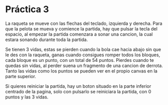  # Práctica 3

La raqueta se mueve con las flechas del teclado, izquierda y derecha. Para que la pelota se mueva y comience la partida, hay que pulsar la tecla del espacio, al empezar la partida comenzara a sonar una cancion, la cual estara sonando durante toda la partida.


Se tienen 3 vidas, estas se pierden cuando la bola cae hacia abajo sin que le des con la raqueta, ganas cuando consigues romper todos los bloques, cada bloque es un punto, con un total de 54 puntos. Pierdes cuando te quedas sin vidas, al perder suena un fragmento de una cancion de derrota. Tanto las vidas como los puntos se pueden ver en el propio canvas en la parte superior.

Si quieres reiniciar la partida, hay un boton situado en la parte inferior centrado de la pagina, solo con pulsarlo se reiniciara la partida, con 0 puntos y las 3 vidas.
